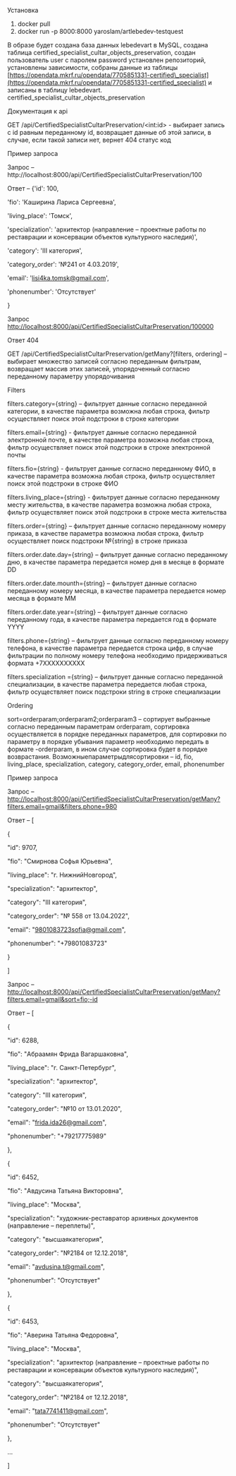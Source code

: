 Установка

1. docker pull
2. docker run -p 8000:8000 yaroslam/artlebedev-testquest

В образе будет создана база данных lebedevart в MySQL, создана таблица certified\_specialist\_cultar\_objects\_preservation, создан пользователь user с паролем password установлен репозиторий, установлены зависимости, собраны данные из таблицы [https://opendata.mkrf.ru/opendata/7705851331-certified\_specialist](https://opendata.mkrf.ru/opendata/7705851331-certified_specialist) и записаны в таблицу lebedevart. certified\_specialist\_cultar\_objects\_preservation

Документация к api

GET /api/CertifiedSpecialistCultarPreservation/\<int:id\> - выбирает запись с id равным переданному id, возвращает данные об этой записи, в случае, если такой записи нет, вернет 404 статус код

Пример запроса

Запрос – http://localhost:8000/api/CertifiedSpecialistCultarPreservation/100

Ответ – {'id': 100,

'fio': 'Каширина Лариса Сергеевна',

'living\_place': 'Томск',

'specialization': 'архитектор (направление – проектные работы по реставрации и консервации объектов культурного наследия)',

'category': 'III категория',

'category\_order': '№241 от 4.03.2019',

'email': 'lisi4ka.tomsk@gmail.com',

'phonenumber': 'Отсутствует'

}

Запрос [http://localhost:8000/api/CertifiedSpecialistCultarPreservation/100000](http://localhost:8000/api/CertifiedSpecialistCultarPreservation/100000)

Ответ 404

GET /api/CertifiedSpecialistCultarPreservation/getMany?[filters, ordering] – выбирает множество записей согласно переданным фильтрам, возвращает массив этих записей, упорядоченный согласно переданному параметру упорядочивания

Filters

filters.category={string} – фильтрует данные согласно переданной категории, в качестве параметра возможна любая строка, фильтр осуществляет поиск этой подстроки в строке категории

filters.email={string} - фильтрует данные согласно переданной электронной почте, в качестве параметра возможна любая строка, фильтр осуществляет поиск этой подстроки в строке электронной почты

filters.fio={string} - фильтрует данные согласно переданному ФИО, в качестве параметра возможна любая строка, фильтр осуществляет поиск этой подстроки в строке ФИО

filters.living\_place={string} - фильтрует данные согласно переданному месту жительства, в качестве параметра возможна любая строка, фильтр осуществляет поиск этой подстроки в строке места жительства

filters.order={string} – фильтрует данные согласно переданному номеру приказа, в качестве параметра возможна любая строка, фильтр осуществляет поиск подстроки №{string} в строке приказа

filters.order.date.day={string} – фильтрует данные согласно переданному дню, в качестве параметра передается номер дня в месяце в формате DD

filters.order.date.mounth={string} – фильтрует данные согласно переданному номеру месяца, в качестве параметра передается номер месяца в формате MM

filters.order.date.year={string} – фильтрует данные согласно переданному года, в качестве параметра передается год в формате YYYY

filters.phone={string} – фильтрует данные согласно переданному номеру телефона, в качестве параметра передается строка цифр, в случае фильтрации по полному номеру телефона необходимо придерживаться формата +7XXXXXXXXXX

filters.specialization ={string} – фильтрует данные согласно переданной специализации, в качестве параметра передается любая строка, фильтр осуществляет поиск подстроки string в строке специализации

Ordering

sort=orderparam;orderparam2;orderparam3 – сортирует выбранные согласно переданным параметрам orderparam, сортировка осуществляется в порядке переданных параметров, для сортировки по параметру в порядке убывания параметр необходимо передать в формате -orderparam, в ином случае сортировка будет в порядке возврастания. Возможныепараметрыдлясортировки – id, fio, living\_place, specialization, category, category\_order, email, phonenumber

Пример запроса

Запрос – [http://localhost:8000/api/CertifiedSpecialistCultarPreservation/getMany?filters.email=gmail&filters.phone=980](http://localhost:8000/api/CertifiedSpecialistCultarPreservation/getMany?filters.email=gmail&filters.phone=980)

Ответ – [

{

"id": 9707,

"fio": "Смирнова Софья Юрьевна",

"living\_place": "г. НижнийНовгород",

"specialization": "архитектор",

"category": "III категория",

"category\_order": "№ 558 от 13.04.2022",

"email": "9801083723sofia@gmail.com",

"phonenumber": "+79801083723"

}

]

Запрос – [http://localhost:8000/api/CertifiedSpecialistCultarPreservation/getMany?filters.email=gmail&sort=fio;-id](http://localhost:8000/api/CertifiedSpecialistCultarPreservation/getMany?filters.email=gmail&sort=fio;-id)

Ответ – [

{

"id": 6288,

"fio": "Абраамян Фрида Вагаршаковна",

"living\_place": "г. Санкт-Петербург",

"specialization": "архитектор",

"category": "III категория",

"category\_order": "№10 от 13.01.2020",

"email": "frida.ida26@gmail.com",

"phonenumber": "+79217775989"

},

{

"id": 6452,

"fio": "Авдусина Татьяна Викторовна",

"living\_place": "Москва",

"specialization": "художник-реставратор архивных документов (направление – переплеты)",

"category": "высшаякатегория",

"category\_order": "№2184 от 12.12.2018",

"email": "avdusina.t@gmail.com",

"phonenumber": "Отсутствует"

},

{

"id": 6453,

"fio": "Аверина Татьяна Федоровна",

"living\_place": "Москва",

"specialization": "архитектор (направление – проектные работы по реставрации и консервации объектов культурного наследия)",

"category": "высшаякатегория",

"category\_order": "№2184 от 12.12.2018",

"email": "tata7741411@gmail.com",

"phonenumber": "Отсутствует"

},

…

]